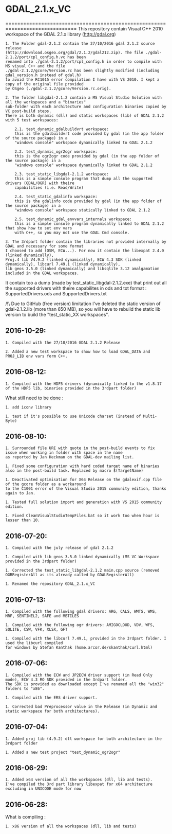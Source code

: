 # GDAL_2.1.x_VC
==============================================================================
This repository contain Visual C++ 2010 workspace of the GDAL 2.1.x library (http://gdal.org)

    1. The Folder gdal-2.1.2 contain the 27/10/2016 gdal 2.1.2 source release
	(http://download.osgeo.org/gdal/2.1.2/gdal212.zip). The file ./gdal-2.1.2/port/cpl_config.h.vc has been 
	renamed into ./gdal-2.1.2/port/cpl_config.h in order to compile with MS visual C++ and the file 
	./gdal-2.1.2/gcore/Version.rc has been slightly modified (including gdal_version.h instead of gdal.h)
	to avoid the RC1015 error compilation I have with VS 2010. I kept a copy of the original file provided
	by OSgeo (./gdal-2.1.2/gcore/Version.rc.orig).

	2. The folder libgdal-2.1.2 contain a MS Visual Studio Solution with all the workspaces and a "binaries"
	sub-folder with each architecture and configuration binaries copied by VC post-build steps.
	There is both dynamic (dll) and static workspaces (lib) of GDAL 2.1.2 with 5 test workspaces:
	
		2.1. test_dynamic_gdalbuildvrt workspace:
		this is the gdalbuildvrt code provided by gdal (in the app folder of the source package) in a 
		"windows console" workspace dynamically linked to GDAL 2.1.2

		2.2. test_dynamic_ogr2ogr workspace:
		this is the ogr2ogr code provided by gdal (in the app folder of the source package) in a 
		"windows console" workspace dynamically linked to GDAL 2.1.2
	
		2.3. test_static_libgdal-2.1.2 workspace:
		this is a simple console program that dump all the supported drivers (GDAL/OGR) with theire 
		capabilities (i.e. Read/Write)
		
		2.4. test_static_gdalinfo workspace:
		this is the gdalinfo code provided by gdal (in the app folder of the source package) in a 
		"windows console" workspace statically linked to GDAL 2.1.2
		
		2.5. test_dynamic_gdal_envvars_internals workspace:
		this is a simple console program dynamically linked to GDAL 2.1.2 that show how to set env vars 
		with C++, so you may not use the GDAL Cmd console.
	
	3. The 3rdpart folder contain the libraries not provided internally by GDAL and necessary for some format
	I choosed to add (OSM, ECW...). For now it contain the libexpat 2.4.0 (linked dynamically), 
	Proj.4 lib V4.9.2 (linked dynamically), ECW 4.3 SDK (linked dynamically), libcurl 7.49.1 (linked dynamically),
	lib geos 3.5.0 (linked dynamically) and libsqlite 3.12 amalgamation included in the GDAL workspaces.
	
It contain too a dump (made by test_static_libgdal-2.1.2.exe) that print out all the supported drivers with
theire capabilites in ods and txt format : SupportedDrivers.ods and SupportedDrivers.txt

/!\ Due to GitHub (free version) limitation I've deleted the static version of gdal-2.1.2.lib (more than 650 MB),
so you will have to rebuild the static lib version to build the "test_static_XX workspaces".

## 2016-10-29:	
	1. Compiled with the 27/10/2016 GDAL 2.1.2 Release
	
	2. Added a new test workspace to show how to load GDAL_DATA and PROJ_LIB env vars form C++.

## 2016-08-12:	

	1. Compiled with the HDF5 drivers (dynamically linked to the v1.8.17 of the HDF5 lib, binaries provided in the 3rdpart folder) 

What still need to be done :
	
	1. add iconv library
	   
    1. test if it's possible to use Unicode charset (instead of Multi-Byte)
		
## 2016-08-10:	

	1. Surrounded file URI with quote in the post-build events to fix issue when working in folder with space in the name
	as reported by Jan Heckman on the GDAL-dev mailing list.
	  
	1. Fixed some configuration with hard coded target name of binaries also in the post-build task. Replaced by macro $(TargetName)
	
	1. Deactivated optimisation for X64 Release on the gdalexif.cpp file of the gcore folder as a workaround
	to the C1001 error of the Visual Studio 2015 community edition, thanks again to Jan.
	
	1. Tested full solution import and generation with VS 2015 community edition.
	
	1. Fixed CleanVisualStudioTempFiles.bat so it work too when hour is lesser than 10.


## 2016-07-20:	

	1. Compiled with the july release of gdal 2.1.2
	
	1. Compiled with lib geos 3.5.0 linked dynamically (MS VC Workspace provided in the 3rdpart folder)
	
	1. Corrected the test_static_libgdal-2.1.2 main.cpp source (removed OGRRegisterAll as its already called by GDALRegisterAll)
	
	1. Renamed the repository GDAL_2.1.x_VC
	
	
## 2016-07-13:		
	
	1. Compiled with the following gdal drivers: ARG, CALS, WMTS, WMS, MRF, SENTINEL2, SAFE and MBTILES
	
	1. Compiled with the following ogr drivers: AMIGOCLOUD, VDV, WFS, SQLITE, CSW, VFK, XLSX, GFT

	1. Compiled with the libcurl 7.49.1, provided in the 3rdpart folder. I used the libcurl compiled
	for windows by Stefan Kanthak (home.arcor.de/skanthak/curl.html)

## 2016-07-06: 

    1. Compiled with the ECW and JP2ECW driver support (in Read Only mode), ECW 4.3 RO SDK provided in the 3rdpart folder.
	The SDK is provided as downloaded except I've renamed all the "win32" folders to "x86".
	
	1. Compiled with the ERS driver support.
	
	1. Corrected bad Preprocessor value in the Release (in Dynamic and static workspace for both architectures).
	
## 2016-07-04:	

    1. Added proj lib (4.9.2) dll workspace for both architecture in the 3rdpart folder
	
	1. Added a new test project "test_dynamic_ogr2ogr"

 	
## 2016-06-29:

    1. Added x64 version of all the workspaces (dll, lib and tests).
	I've compiled the 3rd part library libexpat for x64 architecture excluding in UNICODE mode for now
	
## 2016-06-28: 
What is compiling :

    1. x86 version of all the workspaces (dll, lib and tests) 


